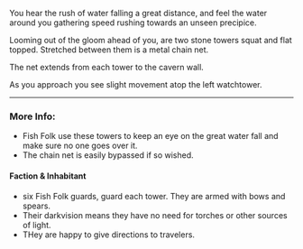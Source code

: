 You hear the rush of water falling a great distance, and feel the water around you gathering speed rushing towards an unseen precipice.

Looming out of the gloom ahead of you, are two stone towers squat and flat topped. Stretched between them is a metal chain net.

The net extends from each tower to the cavern wall. 

As you approach you see slight movement atop the left watchtower.

---

### More Info:

* Fish Folk use these towers to keep an eye on the great water fall and make sure no one goes over it.
* The chain net is easily bypassed if so wished.

#### Faction & Inhabitant

* six Fish Folk guards, guard each tower. They are armed with bows and spears.
* Their darkvision means they have no need for torches or other sources of light.
* THey are happy to give directions to travelers. 
